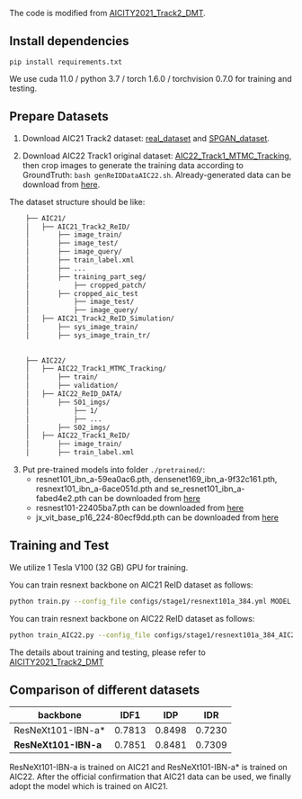 The code is modified from [AICITY2021_Track2_DMT](https://github.com/michuanhaohao/AICITY2021_Track2_DMT).

## Install dependencies

`pip install requirements.txt`

We use cuda 11.0 / python 3.7 / torch 1.6.0 / torchvision 0.7.0 for training and testing.


## Prepare Datasets

1. Download AIC21 Track2 dataset: [real_dataset](https://drive.google.com/file/d/1bxNjs_KZ_ocnhpsZmdMsIut93z8CqgBN/view?usp=sharing) and [SPGAN_dataset](https://drive.google.com/file/d/1nPOTrK9WUEK38mwei9yAOCMlNiF1UJXV/view?usp=sharing).
        
2. Download AIC22 Track1 original dataset: [AIC22_Track1_MTMC_Tracking]((https://www.aicitychallenge.org/2022-track1-download/)), then crop images to generate the training data according to GroundTruth:
`bash genReIDDataAIC22.sh`. Already-generated data can be download from [here](https://drive.google.com/file/d/1d92XzAwi0HhKBvCpf9Vw2fQIucopQN1s/view?usp=sharing).

The dataset structure should be like:
```bash
    ├── AIC21/
    │   ├── AIC21_Track2_ReID/
    │   	├── image_train/
    │   	├── image_test/
    │   	├── image_query/
    │   	├── train_label.xml
    │   	├── ...
    │   	├── training_part_seg/
    │   	    ├── cropped_patch/
    │   	├── cropped_aic_test
    │   	    ├── image_test/
    │   	    ├── image_query/		
    │   ├── AIC21_Track2_ReID_Simulation/
    │   	├── sys_image_train/
    │   	├── sys_image_train_tr/
	
	
    ├── AIC22/
    │   ├── AIC22_Track1_MTMC_Tracking/
    │   	├── train/
    │   	├── validation/
    │   ├── AIC22_ReID_DATA/
    │   	├── S01_imgs/
    │   	    ├── 1/
    │   	    ├── ...
    │   	├── S02_imgs/
    │   ├── AIC22_Track1_ReID/
    │   	├── image_train/
    │   	├── train_label.xml
```

3. Put pre-trained models into folder `./pretrained/`:
    -  resnet101_ibn_a-59ea0ac6.pth, densenet169_ibn_a-9f32c161.pth, resnext101_ibn_a-6ace051d.pth and se_resnet101_ibn_a-fabed4e2.pth can be downloaded from [here](https://github.com/XingangPan/IBN-Net)
    -  resnest101-22405ba7.pth can be downloaded from [here](https://github.com/zhanghang1989/ResNeSt)
    -  jx_vit_base_p16_224-80ecf9dd.pth can be downloaded from [here](https://github.com/rwightman/pytorch-image-models/releases/download/v0.1-vitjx/jx_vit_base_p16_224-80ecf9dd.pth)

## Training and Test

We utilize 1 Tesla V100 (32 GB) GPU for training.

You can train resnext backbone on AIC21 ReID dataset as follows:
```bash
python train.py --config_file configs/stage1/resnext101a_384.yml MODEL.DEVICE_ID "('0')"
```
You can train resnext backbone on AIC22 ReID dataset as follows:
```bash
python train_AIC22.py --config_file configs/stage1/resnext101a_384_AIC22.yml MODEL.DEVICE_ID "('0')"
```

The details about training and testing, please refer to [AICITY2021_Track2_DMT](https://github.com/michuanhaohao/AICITY2021_Track2_DMT)

## Comparison of different datasets
|backbone|IDF1|IDP|IDR|
|---|---|---|---|
|ResNeXt101-IBN-a*|0.7813|0.8498|0.7230|
|**ResNeXt101-IBN-a**|0.7851|0.8481|0.7309|

ResNeXt101-IBN-a is trained on AIC21 and ResNeXt101-IBN-a* is trained on AIC22. After the official confirmation that AIC21 data can be used, we finally adopt the model which is trained on AIC21.
